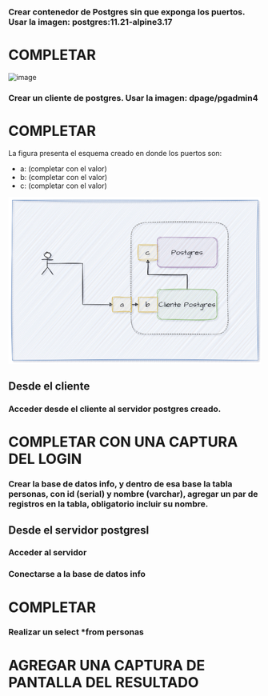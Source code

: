 ### Crear contenedor de Postgres sin que exponga los puertos. Usar la imagen: postgres:11.21-alpine3.17
# COMPLETAR
![image](https://github.com/Cristian-Zambrano/2024A-ISWD633-Practica2/assets/94475992/36485d65-8f8d-4822-b28c-2a56976073f2)

### Crear un cliente de postgres. Usar la imagen: dpage/pgadmin4

# COMPLETAR

La figura presenta el esquema creado en donde los puertos son:
- a: (completar con el valor)
- b: (completar con el valor)
- c: (completar con el valor)

![Imagen](imagenes/esquema-ejercicio3.PNG)

## Desde el cliente
### Acceder desde el cliente al servidor postgres creado.
# COMPLETAR CON UNA CAPTURA DEL LOGIN
### Crear la base de datos info, y dentro de esa base la tabla personas, con id (serial) y nombre (varchar), agregar un par de registros en la tabla, obligatorio incluir su nombre.

## Desde el servidor postgresl
### Acceder al servidor
### Conectarse a la base de datos info
# COMPLETAR
### Realizar un select *from personas
# AGREGAR UNA CAPTURA DE PANTALLA DEL RESULTADO
